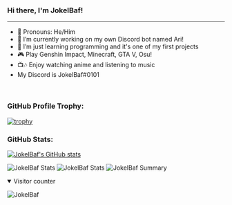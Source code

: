 ### Hi there, I'm JokelBaf!
---
- 👤 Pronouns: He/Him
- 🔭 I’m currently working on my own Discord bot named Ari!
- 🌱 I’m just learning programming and it's one of my first projects
- 🎮 Play Genshin Impact, Minecraft, GTA V, Osu!
- 📺🎶 Enjoy watching anime and listening to music
- My Discord is JokelBaf#0101

&nbsp;
### GitHub Profile Trophy:
[![trophy](https://github-profile-trophy.vercel.app/?username=jokelbaf&theme=radical)](https://github.com/ryo-ma/github-profile-trophy)

### GitHub Stats:

[![JokelBaf's GitHub stats](https://github-readme-stats.vercel.app/api?username=JokelBaf&count_private=true&theme=dracula)](https://github.com/anuraghazra/github-readme-stats)

![JokelBaf Stats](https://github-profile-summary-cards.vercel.app/api/cards/repos-per-language?username=jokelbaf&theme=monokai)
![JokelBaf Stats](https://github-profile-summary-cards.vercel.app/api/cards/most-commit-language?username=jokelbaf&theme=monokai)
![JokelBaf Summary](https://github-profile-summary-cards.vercel.app/api/cards/profile-details?username=jokelbaf&theme=monokai)

<details open>
<summary>Visitor counter</summary>

![JokelBaf](https://count.getloli.com/get/@jokelbaf?theme=rule34)

</details>
